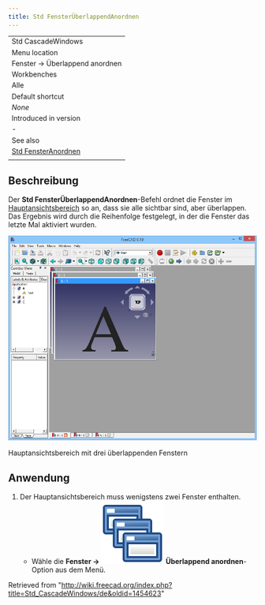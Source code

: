 ```yaml
---
title: Std FensterÜberlappendAnordnen
---
```


|                                                                 |
| --------------------------------------------------------------- |
| Std CascadeWindows                                              |
| Menu location                                                   |
| Fenster → Überlappend anordnen                                  |
| Workbenches                                                     |
| Alle                                                            |
| Default shortcut                                                |
| _None_                                                          |
| Introduced in version                                           |
| -                                                               |
| See also                                                        |
| [Std FensterAnordnen](/Std_TileWindows/de "Std TileWindows/de") |
|                                                                 |

## Beschreibung

Der **Std FensterÜberlappendAnordnen**-Befehl ordnet die Fenster im [Hauptansichtsbereich](/Main_view_area/de "Main view area/de") so an, dass sie alle sichtbar sind, aber überlappen. Das Ergebnis wird durch die Reihenfolge festgelegt, in der die Fenster das letzte Mal aktiviert wurden.

![](/src/assets/images/Std_CascadeWindows_example.png)

Hauptansichtsbereich mit drei überlappenden Fenstern

## Anwendung

1. Der Hauptansichtsbereich muss wenigstens zwei Fenster enthalten.
   - Wähle die **Fenster → ![](/src/assets/images/Std_CascadeWindows.svg) Überlappend anordnen**-Option aus dem Menü.

Retrieved from "<http://wiki.freecad.org/index.php?title=Std_CascadeWindows/de&oldid=1454623>"
